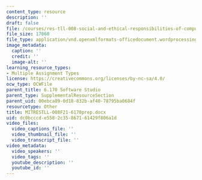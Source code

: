 ```yaml
---
content_type: resource
description: ''
draft: false
file: /courses/res-tll-008-social-and-ethical-responsibilities-of-computing-serc-fall-2021/dc0bcccde5582c35867161429f806a1d_MITRESTLL-008F21-6170prep.docx
file_size: 17860
file_type: application/vnd.openxmlformats-officedocument.wordprocessingml.document
image_metadata:
  caption: ''
  credit: ''
  image-alt: ''
learning_resource_types:
- Multiple Assignment Types
license: https://creativecommons.org/licenses/by-nc-sa/4.0/
ocw_type: OCWFile
parent_title: 6.170 Software Studio
parent_type: SupplementalResourceSection
parent_uid: 00ebca89-0d18-832b-af40-78795ba0684f
resourcetype: Other
title: MITRESTLL-008F21-6170prep.docx
uid: dc0bcccd-e558-2c35-8671-61429f806a1d
video_files:
  video_captions_file: ''
  video_thumbnail_file: ''
  video_transcript_file: ''
video_metadata:
  video_speakers: ''
  video_tags: ''
  youtube_description: ''
  youtube_id: ''
---
```


